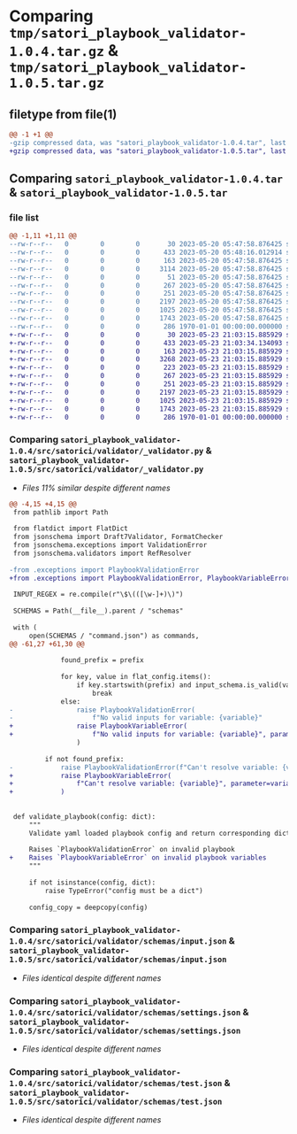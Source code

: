 # Comparing `tmp/satori_playbook_validator-1.0.4.tar.gz` & `tmp/satori_playbook_validator-1.0.5.tar.gz`

## filetype from file(1)

```diff
@@ -1 +1 @@
-gzip compressed data, was "satori_playbook_validator-1.0.4.tar", last modified: Sat May 20 05:48:16 2023, max compression
+gzip compressed data, was "satori_playbook_validator-1.0.5.tar", last modified: Tue May 23 21:03:34 2023, max compression
```

## Comparing `satori_playbook_validator-1.0.4.tar` & `satori_playbook_validator-1.0.5.tar`

### file list

```diff
@@ -1,11 +1,11 @@
--rw-r--r--   0        0        0       30 2023-05-20 05:47:58.876425 satori_playbook_validator-1.0.4/README.md
--rw-r--r--   0        0        0      433 2023-05-20 05:48:16.012914 satori_playbook_validator-1.0.4/pyproject.toml
--rw-r--r--   0        0        0      163 2023-05-20 05:47:58.876425 satori_playbook_validator-1.0.4/src/satorici/validator/__init__.py
--rw-r--r--   0        0        0     3114 2023-05-20 05:47:58.876425 satori_playbook_validator-1.0.4/src/satorici/validator/_validator.py
--rw-r--r--   0        0        0       51 2023-05-20 05:47:58.876425 satori_playbook_validator-1.0.4/src/satorici/validator/exceptions.py
--rw-r--r--   0        0        0      267 2023-05-20 05:47:58.876425 satori_playbook_validator-1.0.4/src/satorici/validator/schemas/command.json
--rw-r--r--   0        0        0      251 2023-05-20 05:47:58.876425 satori_playbook_validator-1.0.4/src/satorici/validator/schemas/import.json
--rw-r--r--   0        0        0     2197 2023-05-20 05:47:58.876425 satori_playbook_validator-1.0.4/src/satorici/validator/schemas/input.json
--rw-r--r--   0        0        0     1025 2023-05-20 05:47:58.876425 satori_playbook_validator-1.0.4/src/satorici/validator/schemas/settings.json
--rw-r--r--   0        0        0     1743 2023-05-20 05:47:58.876425 satori_playbook_validator-1.0.4/src/satorici/validator/schemas/test.json
--rw-r--r--   0        0        0      286 1970-01-01 00:00:00.000000 satori_playbook_validator-1.0.4/PKG-INFO
+-rw-r--r--   0        0        0       30 2023-05-23 21:03:15.885929 satori_playbook_validator-1.0.5/README.md
+-rw-r--r--   0        0        0      433 2023-05-23 21:03:34.134093 satori_playbook_validator-1.0.5/pyproject.toml
+-rw-r--r--   0        0        0      163 2023-05-23 21:03:15.885929 satori_playbook_validator-1.0.5/src/satorici/validator/__init__.py
+-rw-r--r--   0        0        0     3268 2023-05-23 21:03:15.885929 satori_playbook_validator-1.0.5/src/satorici/validator/_validator.py
+-rw-r--r--   0        0        0      223 2023-05-23 21:03:15.885929 satori_playbook_validator-1.0.5/src/satorici/validator/exceptions.py
+-rw-r--r--   0        0        0      267 2023-05-23 21:03:15.885929 satori_playbook_validator-1.0.5/src/satorici/validator/schemas/command.json
+-rw-r--r--   0        0        0      251 2023-05-23 21:03:15.885929 satori_playbook_validator-1.0.5/src/satorici/validator/schemas/import.json
+-rw-r--r--   0        0        0     2197 2023-05-23 21:03:15.885929 satori_playbook_validator-1.0.5/src/satorici/validator/schemas/input.json
+-rw-r--r--   0        0        0     1025 2023-05-23 21:03:15.885929 satori_playbook_validator-1.0.5/src/satorici/validator/schemas/settings.json
+-rw-r--r--   0        0        0     1743 2023-05-23 21:03:15.885929 satori_playbook_validator-1.0.5/src/satorici/validator/schemas/test.json
+-rw-r--r--   0        0        0      286 1970-01-01 00:00:00.000000 satori_playbook_validator-1.0.5/PKG-INFO
```

### Comparing `satori_playbook_validator-1.0.4/src/satorici/validator/_validator.py` & `satori_playbook_validator-1.0.5/src/satorici/validator/_validator.py`

 * *Files 11% similar despite different names*

```diff
@@ -4,15 +4,15 @@
 from pathlib import Path
 
 from flatdict import FlatDict
 from jsonschema import Draft7Validator, FormatChecker
 from jsonschema.exceptions import ValidationError
 from jsonschema.validators import RefResolver
 
-from .exceptions import PlaybookValidationError
+from .exceptions import PlaybookValidationError, PlaybookVariableError
 
 INPUT_REGEX = re.compile(r"\$\(([\w-]+)\)")
 
 SCHEMAS = Path(__file__).parent / "schemas"
 
 with (
     open(SCHEMAS / "command.json") as commands,
@@ -61,27 +61,30 @@
 
             found_prefix = prefix
 
             for key, value in flat_config.items():
                 if key.startswith(prefix) and input_schema.is_valid(value):
                     break
             else:
-                raise PlaybookValidationError(
-                    f"No valid inputs for variable: {variable}"
+                raise PlaybookVariableError(
+                    f"No valid inputs for variable: {variable}", parameter=variable
                 )
 
         if not found_prefix:
-            raise PlaybookValidationError(f"Can't resolve variable: {variable}")
+            raise PlaybookVariableError(
+                f"Can't resolve variable: {variable}", parameter=variable
+            )
 
 
 def validate_playbook(config: dict):
     """
     Validate yaml loaded playbook config and return corresponding dict
 
     Raises `PlaybookValidationError` on invalid playbook
+    Raises `PlaybookVariableError` on invalid playbook variables
     """
 
     if not isinstance(config, dict):
         raise TypeError("config must be a dict")
 
     config_copy = deepcopy(config)
```

### Comparing `satori_playbook_validator-1.0.4/src/satorici/validator/schemas/input.json` & `satori_playbook_validator-1.0.5/src/satorici/validator/schemas/input.json`

 * *Files identical despite different names*

### Comparing `satori_playbook_validator-1.0.4/src/satorici/validator/schemas/settings.json` & `satori_playbook_validator-1.0.5/src/satorici/validator/schemas/settings.json`

 * *Files identical despite different names*

### Comparing `satori_playbook_validator-1.0.4/src/satorici/validator/schemas/test.json` & `satori_playbook_validator-1.0.5/src/satorici/validator/schemas/test.json`

 * *Files identical despite different names*

